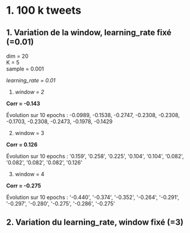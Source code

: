 # 1. 100 k tweets

## 1. Variation de la window, learning_rate fixé (=0.01)
dim = 20  
K = 5  
sample = 0.001

*learning_rate = 0.01*


1. *window = 2*  

  **Corr = -0.143**
  
  Évolution sur 10 epochs : -0.0989, -0.1538, -0.2747, -0.2308, -0.2308, -0.1703, -0.2308, -0.2473, -0.1978, -0.1429

2. window = 3  

  **Corr = 0.126**
  
  Évolution sur 10 epochs : '0.159', '0.258', '0.225', '0.104', '0.104', '0.082', '0.082', '0.082', '0.082', '0.126'
  
3. window = 4  

  **Corr = -0.275**
  
  Évolution sur 10 epochs : '-0.440', '-0.374', '-0.352', '-0.264', '-0.291', '-0.297', '-0.280', '-0.275', '-0.286', '-0.275'
  
## 2. Variation du learning_rate, window fixé (=3)



